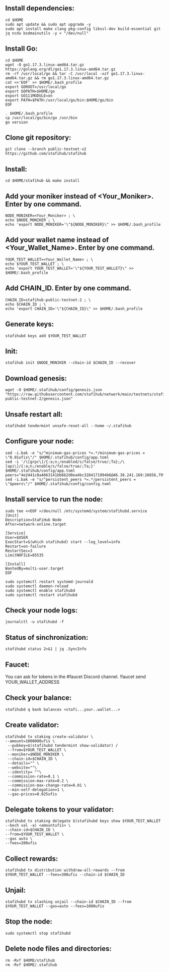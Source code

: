 ## Install dependencies:

```
cd $HOME
sudo apt update && sudo apt upgrade -y
sudo apt install make clang pkg-config libssl-dev build-essential git jq ncdu bsdmainutils -y < "/dev/null"
```
## Install Go:
```
cd $HOME
wget -O go1.17.3.linux-amd64.tar.gz https://golang.org/dl/go1.17.3.linux-amd64.tar.gz
rm -rf /usr/local/go && tar -C /usr/local -xzf go1.17.3.linux-amd64.tar.gz && rm go1.17.3.linux-amd64.tar.gz
cat <<'EOF' >> $HOME/.bash_profile
export GOROOT=/usr/local/go
export GOPATH=$HOME/go
export GO111MODULE=on
export PATH=$PATH:/usr/local/go/bin:$HOME/go/bin
EOF

. $HOME/.bash_profile
cp /usr/local/go/bin/go /usr/bin
go version
```

## Clone git repository:
```
git clone --branch public-testnet-v2 https://github.com/stafihub/stafihub
```


## Install:
```
cd $HOME/stafihub && make install
```

## Add your moniker instead of <Your_Moniker>. Enter by one command.
```
NODE_MONIKER=<Your_Moniker> ; \
echo $NODE_MONIKER ; \
echo 'export NODE_MONIKER='\"${NODE_MONIKER}\" >> $HOME/.bash_profile
```


## Add your wallet name instead of <Your_Wallet_Name>. Enter by one command.
```
YOUR_TEST_WALLET=<Your_Wallet_Name> ; \
echo $YOUR_TEST_WALLET ; \
echo 'export YOUR_TEST_WALLET='\"${YOUR_TEST_WALLET}\" >> $HOME/.bash_profile
```
## Add CHAIN_ID. Enter by one command.
```
CHAIN_ID=stafihub-public-testnet-2 ; \
echo $CHAIN_ID ; \
echo 'export CHAIN_ID='\"${CHAIN_ID}\" >> $HOME/.bash_profile
```

## Generate keys:
```
stafihubd keys add $YOUR_TEST_WALLET
```

## Init:
```
stafihub init $NODE_MONIKER --chain-id $CHAIN_ID --recover
```

## Download genesis:
```
wget -O $HOME/.stafihub/config/genesis.json "https://raw.githubusercontent.com/stafihub/network/main/testnets/stafihub-public-testnet-2/genesis.json"
```

## Unsafe restart all:
```
stafihubd tendermint unsafe-reset-all --home ~/.stafihub
```

## Configure your node:
```
sed -i.bak -e "s/^minimum-gas-prices *=.*/minimum-gas-prices = \"0.01ufis\"/" $HOME/.stafihub/config/app.toml
sed -i '/\[grpc\]/{:a;n;/enabled/s/false/true/;Ta};/\[api\]/{:a;n;/enable/s/false/true/;Ta;}' $HOME/.stafihub/config/app.toml
peers="4e2441c0a4663141bb6b2d0ea4bc3284171994b6@46.38.241.169:26656,79ffbd983ab6d47c270444f517edd37049ae4937@23.88.114.52:26656"
sed -i.bak -e "s/^persistent_peers *=.*/persistent_peers = \"$peers\"/" $HOME/.stafihub/config/config.toml
```

 ## Install service to run the node:
 ```
sudo tee <<EOF >/dev/null /etc/systemd/system/stafihubd.service
[Unit]
Description=StaFiHub Node
After=network-online.target

[Service]
User=$USER
ExecStart=$(which stafihubd) start --log_level=info
Restart=on-failure
RestartSec=3
LimitNOFILE=65535

[Install]
WantedBy=multi-user.target
EOF

sudo systemctl restart systemd-journald
sudo systemctl daemon-reload
sudo systemctl enable stafihubd
sudo systemctl restart stafihubd
```
## Check your node logs:
```
journalctl -u stafihubd -f
```

## Status of sinchronization:
```
stafihubd status 2>&1 | jq .SyncInfo
```


## Faucet:
You can ask for tokens in the #faucet Discord channel.
!faucet send YOUR_WALLET_ADDRESS

## Сheck your balance:
```
stafihubd q bank balances <stafi...your..wallet...>
```

## Create validator:
```
stafihubd tx staking create-validator \
--amount=1000000ufis \
 --pubkey=$(stafihubd tendermint show-validator) /
 --from=$YOUR_TEST_WALLET \
 --moniker=$NODE_MONIKER \
 --chain-id=$CHAIN_ID \
 --details="" \
 --website=""\
 --identity= ""\
 --commission-rate=0.1 \
 --commission-max-rate=0.2 \
 --commission-max-change-rate=0.01 \ 
 --min-self-delegation=1 \
 --gas-prices=0.025ufis
 ```

## Delegate tokens to your validator:
```
stafihubd tx staking delegate $(stafihubd keys show $YOUR_TEST_WALLET --bech val -a) <amountufis> \
--chain-id=$CHAIN_ID \
--from=$YOUR_TEST_WALLET \
--gas auto \
--fees=200ufis
```

## Collect rewards:
```
stafihubd tx distribution withdraw-all-rewards --from $YOUR_TEST_WALLET --fees=300ufis --chain-id $CHAIN_ID
```

## Unjail:
```
stafihubd tx slashing unjail --chain-id $CHAIN_ID --from $YOUR_TEST_WALLET --gas=auto --fees=1000ufis
```

## Stop the node:
```
sudo systemctl stop stafihubd
```

## Delete node files and directories:
```
rm -Rvf $HOME/stafihub
rm -Rvf $HOME/.stafihub
```
